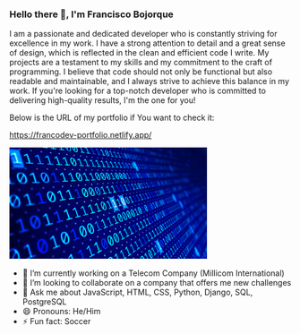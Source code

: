 ### Hello there 👋, I'm Francisco Bojorque

I am a passionate and dedicated developer who is constantly striving for excellence in my work. I have a strong attention to detail and a great sense of design, which is reflected in the clean and efficient code I write. My projects are a testament to my skills and my commitment to the craft of programming. I believe that code should not only be functional but also readable and maintainable, and I always strive to achieve this balance in my work. If you're looking for a top-notch developer who is committed to delivering high-quality results, I'm the one for you!

Below is the URL of my portfolio if You want to check it:

https://francodev-portfolio.netlify.app/

<p> <img src="https://github.com/frakopy/frakopy/blob/main/binary.gif" alt="gif-img" width="70%"> </p>

- 🔭 I’m currently working on a Telecom Company (Millicom International)
- 👯 I’m looking to collaborate on a company that offers me new challenges
- 💬 Ask me about JavaScript, HTML, CSS, Python, Django, SQL, PostgreSQL
- 😄 Pronouns: He/Him
- ⚡ Fun fact: Soccer

